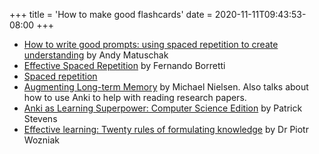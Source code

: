 +++
title = 'How to make good flashcards'
date = 2020-11-11T09:43:53-08:00
+++

* [How to write good prompts: using spaced repetition to create understanding](https://andymatuschak.org/prompts/) by Andy Matuschak
* [Effective Spaced Repetition](https://news.ycombinator.com/item?id=35511357) by Fernando Borretti
* [Spaced repetition](/spaced-repetition)
* [Augmenting Long-term Memory](http://augmentingcognition.com/ltm.html) by Michael Nielsen. Also talks about how to use Anki to help with reading research papers.
* [Anki as Learning Superpower: Computer Science Edition](https://www.gresearch.co.uk/article/anki-as-learning-superpower-computer-science-edition/) by Patrick Stevens
* [Effective learning: Twenty rules of formulating knowledge](https://www.supermemo.com/en/blog/twenty-rules-of-formulating-knowledge) by Dr Piotr Wozniak
